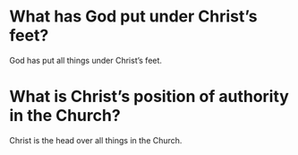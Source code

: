 # What has God put under Christ’s feet?

God has put all things under Christ’s feet.

# What is Christ’s position of authority in the Church?

Christ is the head over all things in the Church.

